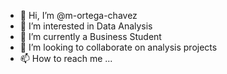 - 👋 Hi, I’m @m-ortega-chavez
- 👀 I’m interested in Data Analysis
- 🌱 I’m currently a Business Student
- 💞️ I’m looking to collaborate on analysis projects
- 📫 How to reach me ...

<!---
m-ortega-chavez/m-ortega-chavez is a ✨ special ✨ repository because its `README.md` (this file) appears on your GitHub profile.
You can click the Preview link to take a look at your changes.
--->
